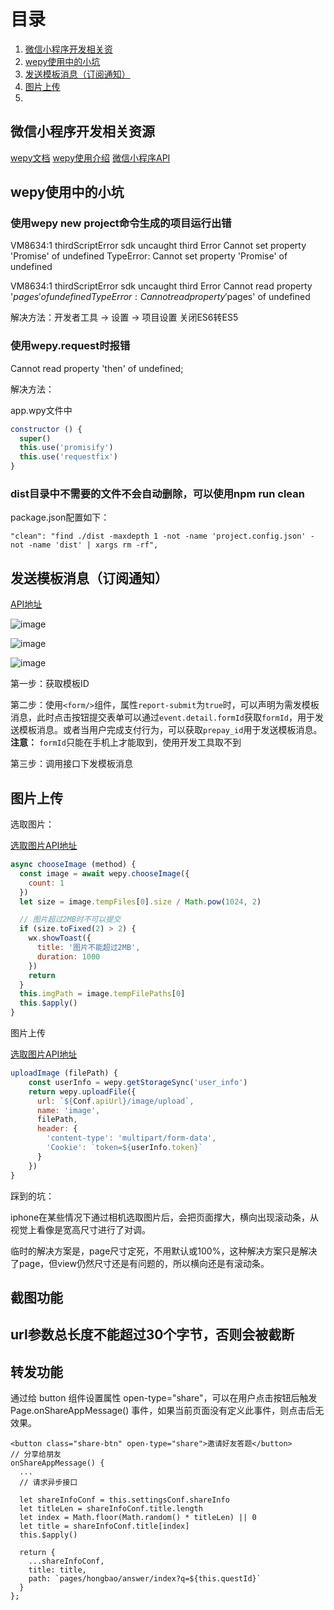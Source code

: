 # 目录

1. [微信小程序开发相关资](https://github.com/hszy00232/developExperience/blob/master/%E5%BE%AE%E4%BF%A1%E5%B0%8F%E7%A8%8B%E5%BA%8F%E5%BC%80%E5%8F%91.md#%E5%BE%AE%E4%BF%A1%E5%B0%8F%E7%A8%8B%E5%BA%8F%E5%BC%80%E5%8F%91%E7%9B%B8%E5%85%B3%E8%B5%84%E6%BA%90)
2. [wepy使用中的小坑](https://github.com/hszy00232/developExperience/blob/master/%E5%BE%AE%E4%BF%A1%E5%B0%8F%E7%A8%8B%E5%BA%8F%E5%BC%80%E5%8F%91.md#wepy%E4%BD%BF%E7%94%A8%E4%B8%AD%E7%9A%84%E5%B0%8F%E5%9D%91)
2. [发送模板消息（订阅通知）](https://github.com/hszy00232/developExperience/blob/master/%E5%BE%AE%E4%BF%A1%E5%B0%8F%E7%A8%8B%E5%BA%8F%E5%BC%80%E5%8F%91.md#%E5%8F%91%E9%80%81%E6%A8%A1%E6%9D%BF%E6%B6%88%E6%81%AF%E8%AE%A2%E9%98%85%E9%80%9A%E7%9F%A5)
3. [图片上传](https://github.com/hszy00232/developExperience/blob/master/%E5%BE%AE%E4%BF%A1%E5%B0%8F%E7%A8%8B%E5%BA%8F%E5%BC%80%E5%8F%91.md#%E5%9B%BE%E7%89%87%E4%B8%8A%E4%BC%A0)
4.
## 微信小程序开发相关资源
[wepy文档](https://tencent.github.io/wepy/document.html)
[wepy使用介绍](http://dev.qq.com/topic/5844d6947badb2796037f9e3)
[微信小程序API](https://mp.weixin.qq.com/debug/wxadoc/dev/api/)

## wepy使用中的小坑

### 使用wepy new project命令生成的项目运行出错


VM8634:1 thirdScriptError sdk uncaught third Error Cannot set property 'Promise' of undefined TypeError: Cannot set property 'Promise' of undefined

VM8634:1 thirdScriptError sdk uncaught third Error Cannot read property '$pages' of undefined TypeError: Cannot read property '$pages' of undefined

解决方法：开发者工具 -> 设置 -> 项目设置 关闭ES6转ES5

### 使用wepy.request时报错

Cannot read property 'then' of undefined;

解决方法：

app.wpy文件中

```javascript
constructor () {
  super()
  this.use('promisify')
  this.use('requestfix')
}
```
### dist目录中不需要的文件不会自动删除，可以使用npm run clean

package.json配置如下：

```
"clean": "find ./dist -maxdepth 1 -not -name 'project.config.json' -not -name 'dist' | xargs rm -rf",

```

## 发送模板消息（订阅通知）

[API地址](https://mp.weixin.qq.com/debug/wxadoc/dev/api/notice.html)

![image](https://p4.ssl.qhimg.com/t011502a2e8a17e52fe.jpg)

![image](https://p3.ssl.qhimg.com/t019865ae6e47a93e25.jpg)

![image](https://p3.ssl.qhimg.com/t014eaccea43de83677.jpg)

第一步：获取模板ID

第二步：使用`<form/>`组件，属性`report-submit`为`true`时，可以声明为需发模板消息，此时点击按钮提交表单可以通过`event.detail.formId`获取`formId`，用于发送模板消息。或者当用户完成支付行为，可以获取`prepay_id`用于发送模板消息。**注意：** `formId`只能在手机上才能取到，使用开发工具取不到

第三步：调用接口下发模板消息



## 图片上传

选取图片：

[选取图片API地址](https://mp.weixin.qq.com/debug/wxadoc/dev/api/media-picture.html#wxchooseimageobject)

```javascript
async chooseImage (method) {
  const image = await wepy.chooseImage({
    count: 1
  })
  let size = image.tempFiles[0].size / Math.pow(1024, 2)

  // 图片超过2MB时不可以提交
  if (size.toFixed(2) > 2) {
    wx.showToast({
      title: '图片不能超过2MB',
      duration: 1000
    })
    return
  }
  this.imgPath = image.tempFilePaths[0]
  this.$apply()
}
```

图片上传

[选取图片API地址](https://mp.weixin.qq.com/debug/wxadoc/dev/api/network-file.html)

```javascript
uploadImage (filePath) {
    const userInfo = wepy.getStorageSync('user_info')
    return wepy.uploadFile({
      url: `${Conf.apiUrl}/image/upload`,
      name: 'image',
      filePath,
      header: {
        'content-type': 'multipart/form-data',
        'Cookie': `token=${userInfo.token}`
      }
    })
}
```

踩到的坑：

iphone在某些情况下通过相机选取图片后，会把页面撑大，横向出现滚动条，从视觉上看像是宽高尺寸进行了对调。

临时的解决方案是，page尺寸定死，不用默认或100%，这种解决方案只是解决了page，但view仍然尺寸还是有问题的，所以横向还是有滚动条。

## 截图功能
## url参数总长度不能超过30个字节，否则会被截断
## 转发功能

通过给 button 组件设置属性 open-type="share"，可以在用户点击按钮后触发 Page.onShareAppMessage() 事件，如果当前页面没有定义此事件，则点击后无效果。

```
<button class="share-btn" open-type="share">邀请好友答题</button>
// 分享给朋友
onShareAppMessage() {
  ...
  // 请求异步接口
  
  let shareInfoConf = this.settingsConf.shareInfo
  let titleLen = shareInfoConf.title.length
  let index = Math.floor(Math.random() * titleLen) || 0
  let title = shareInfoConf.title[index]
  this.$apply()

  return {
    ...shareInfoConf,
    title: title,
    path: `pages/hongbao/answer/index?q=${this.questId}`
  }
};

```
